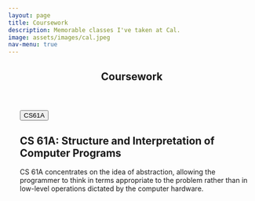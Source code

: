 ```yaml
---
layout: page
title: Coursework
description: Memorable classes I've taken at Cal.
image: assets/images/cal.jpeg
nav-menu: true
---
```


<!-- Main -->
<div id="main" class="alt">

<!-- One -->
<section id="one">
	<div class="inner">
		<header class="major">
			<h1>Coursework</h1>
		</header>

<ul class="actions"> 
	<h1><button onclick="window.location.href = 'https://cs61a.org';">CS61A</button></h1>

<!-- Content -->
<h2 id="content">CS 61A: Structure and Interpretation of Computer Programs</h2> 
	
<p>CS 61A concentrates on the idea of abstraction, allowing the programmer to think in terms appropriate to the problem rather than in low-level operations dictated by the computer hardware.</p>
